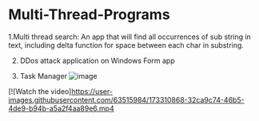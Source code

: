 # Multi-Thread-Programs
1.Multi thread search:
An app that will find all occurrences of sub string in text, including delta function for space between each char in substring.


2. DDos attack application on Windows Form app



3. Task Manager
![image](https://user-images.githubusercontent.com/63515984/173310415-158b9166-072c-405a-979a-b5a44420f058.png)


[![Watch the video]https://user-images.githubusercontent.com/63515984/173310868-32ca9c74-46b5-4de9-b94b-a5a2f4aa89e6.mp4

